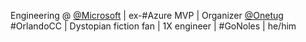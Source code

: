 Engineering @ [@Microsoft](https://www.microsoft.com/en-us/msservices/consulting) | ex-#Azure MVP | Organizer [@Onetug](https://meetup.com/onetug) #OrlandoCC | Dystopian fiction fan | 1X engineer | #GoNoles | he/him
